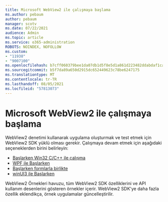 ```yaml
---
title: Microsoft WebView2 ile çalışmaya başlama
ms.author: pebaum
author: pebaum
manager: scotv
ms.date: 07/22/2021
audience: Admin
ms.topic: article
ms.service: o365-administration
ROBOTS: NOINDEX, NOFOLLOW
ms.custom:
- "11938"
- "9007100"
ms.openlocfilehash: b7cff060379bee1da07db1d5f8e5d1a861d223482ddabdaf1ca086d1a9be67f4
ms.sourcegitcommit: b5f7da89a650d2915dc652449623c78be6247175
ms.translationtype: MT
ms.contentlocale: tr-TR
ms.lasthandoff: 08/05/2021
ms.locfileid: "57813073"
---
```

# <a name="get-started-with-microsoft-webview2"></a>Microsoft WebView2 ile çalışmaya başlama

WebView2 denetimi kullanarak uygulama oluşturmak ve test etmek için WebView2 SDK yüklü olması gerekir. Çalışmaya devam etmek için aşağıdaki seçeneklerden birini belirleyin:

- [Başlarken Win32 C/C++ ile çalışma](/microsoft-edge/webview2/get-started/win32)
- [WPF ile Başlarken](/microsoft-edge/webview2/get-started/wpf)
- [Başlarken formlarla birlikte](/microsoft-edge/webview2/get-started/winforms)
- [winUI3 ile Başlarken](/microsoft-edge/webview2/get-started/winui)

WebView2 Örnekleri havuzu, tüm WebView2 SDK özelliklerini ve API kullanım desenlerini gösteren örnekler içerir. WebView2 SDK'ye daha fazla özellik eklendikça, örnek uygulamalar güncelleştirilir.

